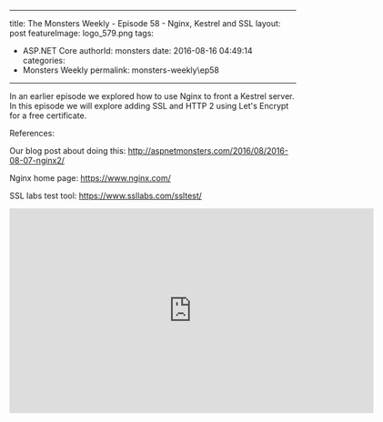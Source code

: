 
---
title: The Monsters Weekly - Episode 58 -  Nginx, Kestrel and SSL
layout: post
featureImage: logo_579.png
tags: 
  - ASP.NET Core
authorId: monsters
date: 2016-08-16 04:49:14
categories:
  - Monsters Weekly
permalink: monsters-weekly\ep58
---

<p>In an earlier episode we explored how to use Nginx to front a Kestrel server. In this episode we will explore adding SSL and HTTP 2 using Let's Encrypt for a free certificate.&nbsp;</p><p>References:</p><p>Our blog post about doing this:&nbsp;<a href="http://aspnetmonsters.com/2016/08/2016-08-07-nginx2/">http://aspnetmonsters.com/2016/08/2016-08-07-nginx2/</a></p><p>Nginx home page: <a href="https://www.nginx.com/">https://www.nginx.com/</a></p><p>SSL labs test tool: <a href="https://www.ssllabs.com/ssltest/">https://www.ssllabs.com/ssltest/</a></p> 

<!--more-->
<iframe src='https://channel9.msdn.com/Series/aspnetmonsters/ASPNET-Monsters-58-Nginx-Kestrel-and-SSL/player' width='640' height='360' allowFullScreen frameBorder='0'></iframe>
